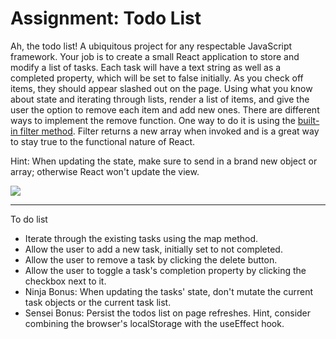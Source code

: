 <h1>Assignment: Todo List</h1>

<p>Ah, the todo list! A ubiquitous project for any respectable JavaScript framework. Your job is to create a small React application to store and modify a list of tasks. Each task will have a text string as well as a completed property, which will be set to false initially. As you check off items, they should appear slashed out on the page. Using what you know about state and iterating through lists, render a list of items, and give the user the option to remove each item and add new ones. There are different ways to implement the remove function. One way to do it is using the <a href="https://developer.mozilla.org/en-US/docs/Web/JavaScript/Reference/Global_Objects/Array/filter">built-in filter method</a>. Filter returns a new array when invoked and is a great way to stay true to the functional nature of React.</p>

<p>Hint: When updating the state, make sure to send in a brand new object or array; otherwise React won't update the view.</p>

<img src="https://github.com/alirabah93/Coding-Dojo/blob/master/MERN/react/to_do_list/screenshots/pic.jpg"/>

<hr/>

<p>To do list</p>
<ul>
    <li>Iterate through the existing tasks using the map method.</li>
    <li>Allow the user to add a new task, initially set to not completed.</li>
    <li>Allow the user to remove a task by clicking the delete button.</li>
    <li>Allow the user to toggle a task's completion property by clicking the checkbox next to it.</li>
    <li>Ninja Bonus: When updating the tasks' state, don't mutate the current task objects or the current task list.</li>
    <li>Sensei Bonus: Persist the todos list on page refreshes. Hint, consider combining the browser's localStorage with the useEffect hook.</li>
</ul>

